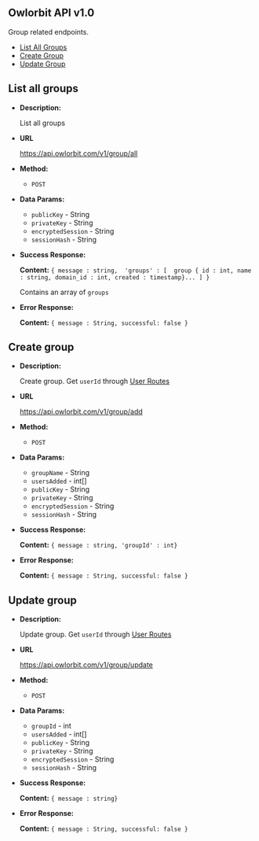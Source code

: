**Owlorbit API v1.0**
----

Group related endpoints.


- [List All Groups](#list-all-groups)
- [Create Group](#create-group)
- [Update Group](#update-group)


## List all groups

* **Description:**
  
  List all groups

* **URL**

  <https://api.owlorbit.com/v1/group/all>

* **Method:**

  * `POST`
  
* **Data Params:**

  * `publicKey` - String <br/>
  * `privateKey` - String  <br/>
  * `encryptedSession` - String <br/>
  * `sessionHash` - String


* **Success Response:**

    **Content:** `{ message : string, 
    'groups' : [  group { id : int, name : string, domain_id : int, created : timestamp}... ] }`

  Contains an array of `groups`

 
* **Error Response:**

    **Content:** `{ message : String, successful: false }`


## Create group

* **Description:**
  
  Create group.  Get `userId` through <a href="../Users/README.md#list-all-users-in-domain">User Routes</a>

* **URL**

  <https://api.owlorbit.com/v1/group/add>

* **Method:**

  * `POST`
  
* **Data Params:**

  * `groupName` - String <br/>
  * `usersAdded` - int[] <br/>  
  * `publicKey` - String <br/>
  * `privateKey` - String  <br/>
  * `encryptedSession` - String <br/>
  * `sessionHash` - String


* **Success Response:**

    **Content:** `{ message : string, 'groupId' : int}`  
 
* **Error Response:**

    **Content:** `{ message : String, successful: false }`

## Update group

* **Description:**
  
  Update group.  Get `userId` through <a href="../Users/README.md#list-all-users-in-domain">User Routes</a>

* **URL**

  <https://api.owlorbit.com/v1/group/update>

* **Method:**

  * `POST`
  
* **Data Params:**

  * `groupId` - int <br/>  
  * `usersAdded` - int[] <br/>  
  * `publicKey` - String <br/>
  * `privateKey` - String  <br/>
  * `encryptedSession` - String <br/>
  * `sessionHash` - String


* **Success Response:**

    **Content:** `{ message : string}`  
 
* **Error Response:**

    **Content:** `{ message : String, successful: false }`    